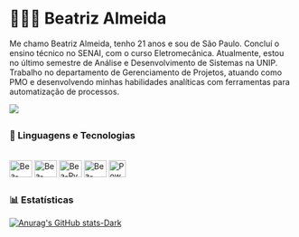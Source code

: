 # **👩🏾‍💻** Beatriz Almeida

Me chamo Beatriz Almeida, tenho 21 anos e sou de São Paulo. Concluí o ensino técnico no SENAI, com o curso Eletromecânica. Atualmente, estou no último semestre de Análise e Desenvolvimento de Sistemas na UNIP. 
Trabalho no departamento de Gerenciamento de Projetos, atuando como PMO e desenvolvendo minhas habilidades analíticas com ferramentas para automatização de processos.

<div>
   <a href="https://www.linkedin.com/in/beatriz-almeida-329872252?" target="_blank"><img src="https://img.shields.io/badge/-LinkedIn-%230077B5?style=for-the-badge&logo=linkedin&logoColor=white" target="_blank"></a> 
</div>

##

### 🤖 Linguagens e Tecnologias
<div style="display: inline_block"><br>
  <img align="center" alt="Bea-HTML5" height="30" width="40" src="https://cdn.jsdelivr.net/gh/devicons/devicon@latest/icons/html5/html5-original.svg">
  <img align="center" alt="Bea-CSS3" height="30" width="40" src="https://cdn.jsdelivr.net/gh/devicons/devicon@latest/icons/css3/css3-original.svg">
  <img align="center" alt="Bea-Py" height="30" width="40" src="https://cdn.jsdelivr.net/gh/devicons/devicon@latest/icons/python/python-original.svg">
  <img align="center" alt="Bea-Power BI" height="30" width="40" src="https://cdn.freelogovectors.net/wp-content/uploads/2023/11/power-bi-logo-freelogovectors.net_.png">
  <img align="center" alt="Power Automate" height="30" width="30" src="https://img.icons8.com/fluency/452/microsoft-power-automate-2020.png">
</div>
  
  ##

### 📊 Estatísticas
[![Anurag's GitHub stats-Dark](https://github-readme-stats.vercel.app/api?username=Bea-Almeida&show_icons=true&theme=dark#gh-dark-mode-only)](https://github.com/Bea-Almeida/github-readme-stats#gh-dark-mode-only)


  
  
          
